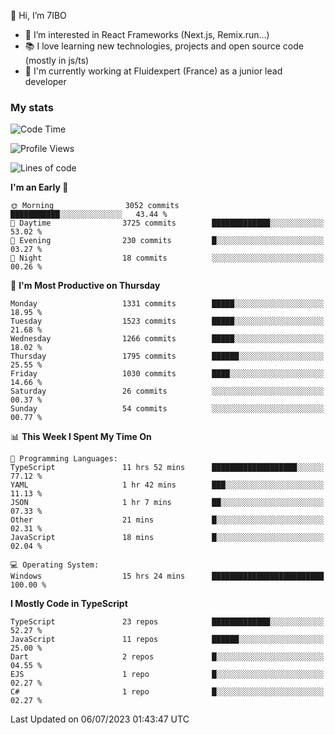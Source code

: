 👋 Hi, I’m 7IBO

- 👀 I’m interested in React Frameworks (Next.js, Remix.run...)
- 📚 I love learning new technologies, projects and open source code (mostly in js/ts)
- 💼 I'm currently working at Fluidexpert (France) as a junior lead developer

### My stats
<!--START_SECTION:waka-->
![Code Time](http://img.shields.io/badge/Code%20Time-75%20hrs%2020%20mins-blue)

![Profile Views](http://img.shields.io/badge/Profile%20Views-9-blue)

![Lines of code](https://img.shields.io/badge/From%20Hello%20World%20I%27ve%20Written-8.3%20million%20lines%20of%20code-blue)

**I'm an Early 🐤** 

```text
🌞 Morning                3052 commits        ███████████░░░░░░░░░░░░░░   43.44 % 
🌆 Daytime                3725 commits        █████████████░░░░░░░░░░░░   53.02 % 
🌃 Evening                230 commits         █░░░░░░░░░░░░░░░░░░░░░░░░   03.27 % 
🌙 Night                  18 commits          ░░░░░░░░░░░░░░░░░░░░░░░░░   00.26 % 
```
📅 **I'm Most Productive on Thursday** 

```text
Monday                   1331 commits        █████░░░░░░░░░░░░░░░░░░░░   18.95 % 
Tuesday                  1523 commits        █████░░░░░░░░░░░░░░░░░░░░   21.68 % 
Wednesday                1266 commits        █████░░░░░░░░░░░░░░░░░░░░   18.02 % 
Thursday                 1795 commits        ██████░░░░░░░░░░░░░░░░░░░   25.55 % 
Friday                   1030 commits        ████░░░░░░░░░░░░░░░░░░░░░   14.66 % 
Saturday                 26 commits          ░░░░░░░░░░░░░░░░░░░░░░░░░   00.37 % 
Sunday                   54 commits          ░░░░░░░░░░░░░░░░░░░░░░░░░   00.77 % 
```


📊 **This Week I Spent My Time On** 

```text
💬 Programming Languages: 
TypeScript               11 hrs 52 mins      ███████████████████░░░░░░   77.12 % 
YAML                     1 hr 42 mins        ███░░░░░░░░░░░░░░░░░░░░░░   11.13 % 
JSON                     1 hr 7 mins         ██░░░░░░░░░░░░░░░░░░░░░░░   07.33 % 
Other                    21 mins             █░░░░░░░░░░░░░░░░░░░░░░░░   02.31 % 
JavaScript               18 mins             █░░░░░░░░░░░░░░░░░░░░░░░░   02.04 % 

💻 Operating System: 
Windows                  15 hrs 24 mins      █████████████████████████   100.00 % 
```

**I Mostly Code in TypeScript** 

```text
TypeScript               23 repos            █████████████░░░░░░░░░░░░   52.27 % 
JavaScript               11 repos            ██████░░░░░░░░░░░░░░░░░░░   25.00 % 
Dart                     2 repos             █░░░░░░░░░░░░░░░░░░░░░░░░   04.55 % 
EJS                      1 repo              █░░░░░░░░░░░░░░░░░░░░░░░░   02.27 % 
C#                       1 repo              █░░░░░░░░░░░░░░░░░░░░░░░░   02.27 % 
```




 Last Updated on 06/07/2023 01:43:47 UTC
<!--END_SECTION:waka-->
